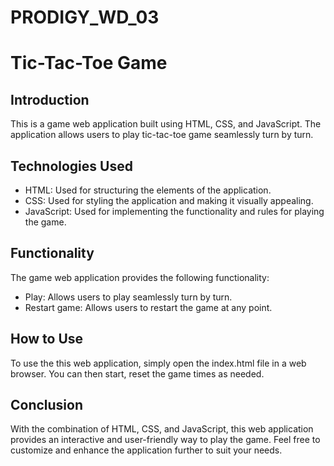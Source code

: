 # PRODIGY_WD_03

# Tic-Tac-Toe Game

## Introduction
This is a game web application built using HTML, CSS, and JavaScript. The application allows users to play tic-tac-toe game seamlessly turn by turn.
## Technologies Used
- HTML: Used for structuring the elements of the application.
- CSS: Used for styling the application and making it visually appealing.
- JavaScript: Used for implementing the functionality and rules for playing the game.

## Functionality
The game web application provides the following functionality:
- Play: Allows users to play seamlessly turn by turn.
- Restart game: Allows users to restart the game at any point.

## How to Use
To use the this web application, simply open the index.html file in a web browser. You can then start, reset the game times as needed.

## Conclusion
With the combination of HTML, CSS, and JavaScript, this web application provides an interactive and user-friendly way to play the game. Feel free to customize and enhance the application further to suit your needs.   
